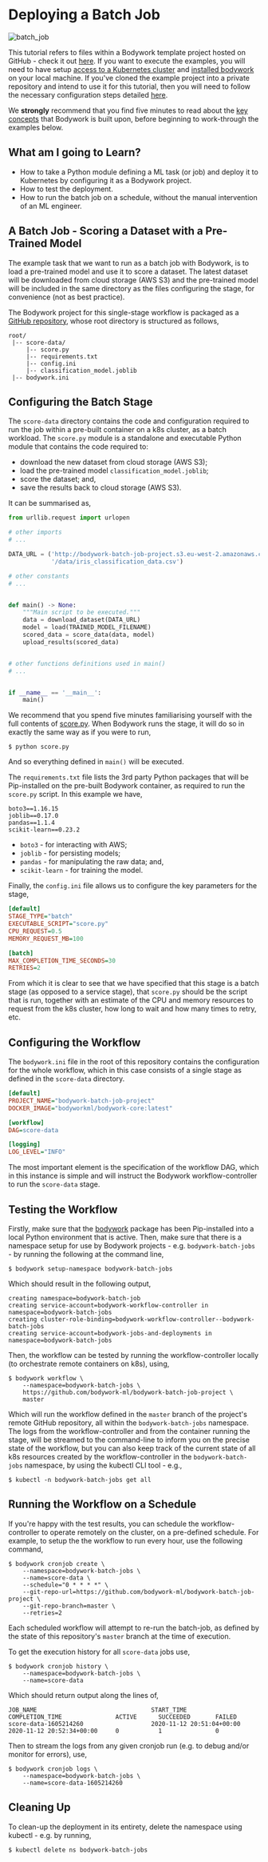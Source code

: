 # Deploying a Batch Job

![batch_job](images/batch_job.png)

This tutorial refers to files within a Bodywork template project hosted on GitHub - check it out [here](https://github.com/bodywork-ml/bodywork-batch-job-project). If you want to execute the examples, you will need to have setup [access to a Kubernetes cluster](index.md#prerequisites) and [installed bodywork](installation.md) on your local machine. If you've cloned the example project into a private repository and intend to use it for this tutorial, then you will need to follow the necessary configuration steps detailed [here](user_guide.md#working-with-private-git-repositories-using-ssh).

We **strongly** recommend that you find five minutes to read about the [key concepts](key_concepts.md) that Bodywork is built upon, before beginning to work-through the examples below.

## What am I going to Learn?

* How to take a Python module defining a ML task (or job) and deploy it to Kubernetes by configuring it as a Bodywork project.
* How to test the deployment.
* How to run the batch job on a schedule, without the manual intervention of an ML engineer.

## A Batch Job - Scoring a Dataset with a Pre-Trained Model

The example task that we want to run as a batch job with Bodywork, is to load a pre-trained model and use it to score a dataset. The latest dataset will be downloaded from cloud storage (AWS S3) and the pre-trained model will be included in the same directory as the files configuring the stage, for convenience (not as best practice).

The Bodywork project for this single-stage workflow is packaged as a [GitHub repository](https://github.com/bodywork-ml/bodywork-batch-job-project), whose root directory is structured as follows,

```text
root/
 |-- score-data/
     |-- score.py
     |-- requirements.txt
     |-- config.ini
     |-- classification_model.joblib
 |-- bodywork.ini
```

## Configuring the Batch Stage

The `score-data` directory contains the code and configuration required to run the job within a pre-built container on a k8s cluster, as a batch workload. The `score.py` module is a standalone and executable Python module that contains the code required to:

* download the new dataset from cloud storage (AWS S3);
* load the pre-trained model `classification_model.joblib`;
* score the dataset; and,
* save the results back to cloud storage (AWS S3).

It can be summarised as,

```python
from urllib.request import urlopen

# other imports
# ...

DATA_URL = ('http://bodywork-batch-job-project.s3.eu-west-2.amazonaws.com'
            '/data/iris_classification_data.csv')

# other constants
# ...


def main() -> None:
    """Main script to be executed."""
    data = download_dataset(DATA_URL)
    model = load(TRAINED_MODEL_FILENAME)
    scored_data = score_data(data, model)
    upload_results(scored_data)


# other functions definitions used in main()
# ...


if __name__ == '__main__':
    main()
```

We recommend that you spend five minutes familiarising yourself with the full contents of [score.py](https://github.com/bodywork-ml/bodywork-batch-job-project/blob/master/score-data/score.py). When Bodywork runs the stage, it will do so in exactly the same way as if you were to run,

```shell
$ python score.py
```

And so everything defined in `main()` will be executed.

The `requirements.txt` file lists the 3rd party Python packages that will be Pip-installed on the pre-built Bodywork container, as required to run the `score.py` script. In this example we have,

```text
boto3==1.16.15
joblib==0.17.0
pandas==1.1.4
scikit-learn==0.23.2
```

* `boto3` - for interacting with AWS;
* `joblib` - for persisting models;
* `pandas` - for manipulating the raw data; and,
* `scikit-learn` - for training the model.

Finally, the `config.ini` file allows us to configure the key parameters for the stage,

```ini
[default]
STAGE_TYPE="batch"
EXECUTABLE_SCRIPT="score.py"
CPU_REQUEST=0.5
MEMORY_REQUEST_MB=100

[batch]
MAX_COMPLETION_TIME_SECONDS=30
RETRIES=2
```

From which it is clear to see that we have specified that this stage is a batch stage (as opposed to a service stage), that `score.py` should be the script that is run, together with an estimate of the CPU and memory resources to request from the k8s cluster, how long to wait and how many times to retry, etc.

## Configuring the Workflow

The `bodywork.ini` file in the root of this repository contains the configuration for the whole workflow, which in this case consists of a single stage as defined in the `score-data` directory.

```ini
[default]
PROJECT_NAME="bodywork-batch-job-project"
DOCKER_IMAGE="bodyworkml/bodywork-core:latest"

[workflow]
DAG=score-data

[logging]
LOG_LEVEL="INFO"
```

The most important element is the specification of the workflow DAG, which in this instance is simple and will instruct the Bodywork workflow-controller to run the `score-data` stage.

## Testing the Workflow

Firstly, make sure that the [bodywork](https://pypi.org/project/bodywork/) package has been Pip-installed into a local Python environment that is active. Then, make sure that there is a namespace setup for use by Bodywork projects - e.g. `bodywork-batch-jobs` - by running the following at the command line,

```shell
$ bodywork setup-namespace bodywork-batch-jobs
```

Which should result in the following output,

```text
creating namespace=bodywork-batch-job
creating service-account=bodywork-workflow-controller in namespace=bodywork-batch-jobs
creating cluster-role-binding=bodywork-workflow-controller--bodywork-batch-jobs
creating service-account=bodywork-jobs-and-deployments in namespace=bodywork-batch-jobs
```

Then, the workflow can be tested by running the workflow-controller locally (to orchestrate remote containers on k8s), using,

```shell
$ bodywork workflow \
    --namespace=bodywork-batch-jobs \
    https://github.com/bodywork-ml/bodywork-batch-job-project \
    master
```

Which will run the workflow defined in the `master` branch of the project's remote GitHub repository, all within the `bodywork-batch-jobs` namespace. The logs from the workflow-controller and from the container running the stage, will be streamed to the command-line to inform you on the precise state of the workflow, but you can also keep track of the current state of all k8s resources created by the workflow-controller in the `bodywork-batch-jobs` namespace, by using the kubectl CLI tool - e.g.,

```shell
$ kubectl -n bodywork-batch-jobs get all
```

## Running the Workflow on a Schedule

If you're happy with the test results, you can schedule the workflow-controller to operate remotely on the cluster, on a pre-defined schedule. For example, to setup the the workflow to run every hour, use the following command,

```shell
$ bodywork cronjob create \
    --namespace=bodywork-batch-jobs \
    --name=score-data \
    --schedule="0 * * * *" \
    --git-repo-url=https://github.com/bodywork-ml/bodywork-batch-job-project \
    --git-repo-branch=master \
    --retries=2
```

Each scheduled workflow will attempt to re-run the batch-job, as defined by the state of this repository's `master` branch at the time of execution.

To get the execution history for all `score-data` jobs use,

```shell
$ bodywork cronjob history \
    --namespace=bodywork-batch-jobs \
    --name=score-data
```

Which should return output along the lines of,

```text
JOB_NAME                                START_TIME                    COMPLETION_TIME               ACTIVE      SUCCEEDED       FAILED
score-data-1605214260                   2020-11-12 20:51:04+00:00     2020-11-12 20:52:34+00:00     0           1               0
```

Then to stream the logs from any given cronjob run (e.g. to debug and/or monitor for errors), use,

```shell
$ bodywork cronjob logs \
    --namespace=bodywork-batch-jobs \
    --name=score-data-1605214260
```

## Cleaning Up

To clean-up the deployment in its entirety, delete the namespace using kubectl - e.g. by running,

```shell
$ kubectl delete ns bodywork-batch-jobs
```
